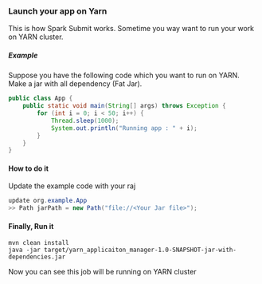 ### Launch your app on Yarn
This is how Spark Submit works. Sometime you way want to run your work on YARN cluster.

##### Example
Suppose you have the following code which you want to run on YARN. Make a jar with all dependency (Fat Jar).
```java
public class App {
    public static void main(String[] args) throws Exception {
        for (int i = 0; i < 50; i++) {
            Thread.sleep(1000);
            System.out.println("Running app : " + i);
        }
    }
}
```

#### How to do it
Update the example code with your raj
```java
update org.example.App
>> Path jarPath = new Path("file://<Your Jar file>");
```

#### Finally, Run it
```shell
mvn clean install
java -jar target/yarn_applicaiton_manager-1.0-SNAPSHOT-jar-with-dependencies.jar 
```

Now you can see this job will be running on YARN cluster